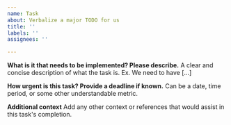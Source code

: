 ```yaml
---
name: Task
about: Verbalize a major TODO for us
title: ''
labels: ''
assignees: ''

---
```


**What is it that needs to be implemented? Please describe.**
A clear and concise description of what the task is. Ex. We need to have [...]

**How urgent is this task? Provide a deadline if known.**
Can be a date, time period, or some other understandable metric.

**Additional context**
Add any other context or references that would assist in this task's completion.
